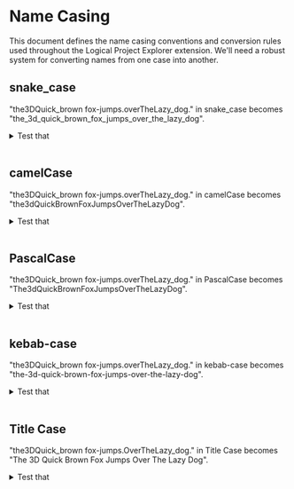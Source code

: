 # Name Casing

This document defines the name casing conventions and conversion rules used throughout the Logical Project Explorer extension. We'll need a robust system for converting names from one case into another.

## snake_case

"the3DQuick_brown fox-jumps.overTheLazy_dog." in snake_case becomes "the_3d_quick_brown_fox_jumps_over_the_lazy_dog".

<details>
<summary>Test that</summary>

- Input string converts exactly to the documented snake_case output, preserving number groups and inserting underscores between words and before numbers.
- Mixed separators (spaces, hyphens, dots, underscores) normalize to single underscores; consecutive separators collapse to one underscore.
- Leading/trailing separators are trimmed; Unicode letters are lowercased and preserved.

[How to Test](/design_docs/vscode_extensions.md#testing)

</details><br>

## camelCase

"the3DQuick_brown fox-jumps.overTheLazy_dog." in camelCase becomes "the3dQuickBrownFoxJumpsOverTheLazyDog".

<details>
<summary>Test that</summary>

- Input converts to the documented camelCase output: lowercased initial token, subsequent tokens capitalized; digits remain adjacent to words as shown.
- Punctuation and separators are removed; acronyms like "3D" normalize to "3d" per example.
- Leading/trailing separators are ignored; non-ASCII letters are preserved and case-folded appropriately.

[How to Test](/design_docs/vscode_extensions.md#testing)

</details><br>

## PascalCase

"the3DQuick_brown fox-jumps.overTheLazy_dog." in PascalCase becomes "The3dQuickBrownFoxJumpsOverTheLazyDog".

<details>
<summary>Test that</summary>

- Input converts to the documented PascalCase output: each token capitalized, digits preserved and normalized like "3D" -> "3d".
- No separators remain; no leading underscores or punctuation appear.
- Handles single-token and all-separator inputs gracefully, yielding an empty string or capitalized token as appropriate.

[How to Test](/design_docs/vscode_extensions.md#testing)

</details><br>

## kebab-case

"the3DQuick_brown fox-jumps.overTheLazy_dog." in kebab-case becomes "the-3d-quick-brown-fox-jumps-over-the-lazy-dog".

<details>
<summary>Test that</summary>

- Input converts exactly to the documented kebab-case output: lowercase tokens separated by single hyphens, numeric boundaries handled like "3d".
- Multiple separators collapse to single hyphens; no leading/trailing hyphens remain.
- Non-ASCII letters are preserved; unsupported punctuation is removed.

[How to Test](/design_docs/vscode_extensions.md#testing)

</details><br>

## Title Case

"the3DQuick_brown fox-jumps.OverTheLazy_dog." in Title Case becomes "The 3D Quick Brown Fox Jumps Over The Lazy Dog".

<details>
<summary>Test that</summary>

- Input converts exactly to the documented Title Case output, including spacing around numbers and capitalization of each word.
- Hyphens/underscores/dots/spaces normalize to single spaces; numeric tokens like "3D" are uppercased as shown.
- Leading/trailing whitespace is trimmed; apostrophes are preserved within words (e.g., "Dog's" -> "Dog's").

[How to Test](/design_docs/vscode_extensions.md#testing)

</details><br>
